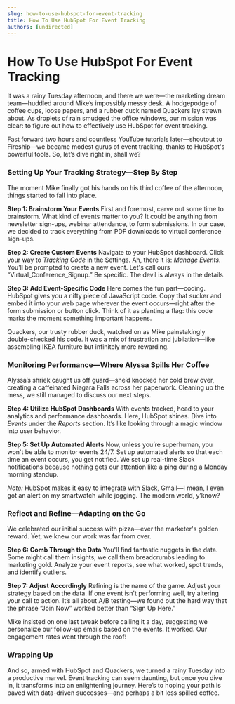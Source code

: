 ```yaml
---
slug: how-to-use-hubspot-for-event-tracking
title: How To Use HubSpot For Event Tracking
authors: [undirected]
---
```


# How To Use HubSpot For Event Tracking

It was a rainy Tuesday afternoon, and there we were—the marketing dream team—huddled around Mike’s impossibly messy desk. A hodgepodge of coffee cups, loose papers, and a rubber duck named Quackers lay strewn about. As droplets of rain smudged the office windows, our mission was clear: to figure out how to effectively use HubSpot for event tracking.

Fast forward two hours and countless YouTube tutorials later—shoutout to Fireship—we became modest gurus of event tracking, thanks to HubSpot's powerful tools. So, let’s dive right in, shall we? 

### Setting Up Your Tracking Strategy—Step By Step

The moment Mike finally got his hands on his third coffee of the afternoon, things started to fall into place.

**Step 1: Brainstorm Your Events**
First and foremost, carve out some time to brainstorm. What kind of events matter to you? It could be anything from newsletter sign-ups, webinar attendance, to form submissions. In our case, we decided to track everything from PDF downloads to virtual conference sign-ups.

**Step 2: Create Custom Events**
Navigate to your HubSpot dashboard. Click your way to *Tracking Code* in the Settings. Ah, there it is: *Manage Events*. You’ll be prompted to create a new event. Let's call ours “Virtual_Conference_Signup.” Be specific. The devil is always in the details.

**Step 3: Add Event-Specific Code**
Here comes the fun part—coding. HubSpot gives you a nifty piece of JavaScript code. Copy that sucker and embed it into your web page wherever the event occurs—right after the form submission or button click. Think of it as planting a flag: this code marks the moment something important happens.

Quackers, our trusty rubber duck, watched on as Mike painstakingly double-checked his code. It was a mix of frustration and jubilation—like assembling IKEA furniture but infinitely more rewarding.

### Monitoring Performance—Where Alyssa Spills Her Coffee

Alyssa’s shriek caught us off guard—she’d knocked her cold brew over, creating a caffeinated Niagara Falls across her paperwork. Cleaning up the mess, we still managed to discuss our next steps.

**Step 4: Utilize HubSpot Dashboards**
With events tracked, head to your analytics and performance dashboards. Here, HubSpot shines. Dive into *Events* under the *Reports* section. It’s like looking through a magic window into user behavior.

**Step 5: Set Up Automated Alerts**
Now, unless you’re superhuman, you won't be able to monitor events 24/7. Set up automated alerts so that each time an event occurs, you get notified. We set up real-time Slack notifications because nothing gets our attention like a ping during a Monday morning standup.

*Note:* HubSpot makes it easy to integrate with Slack, Gmail—I mean, I even got an alert on my smartwatch while jogging. The modern world, y’know?

### Reflect and Refine—Adapting on the Go

We celebrated our initial success with pizza—ever the marketer's golden reward. Yet, we knew our work was far from over.

**Step 6: Comb Through the Data**
You'll find fantastic nuggets in the data. Some might call them insights; we call them breadcrumbs leading to marketing gold. Analyze your event reports, see what worked, spot trends, and identify outliers.

**Step 7: Adjust Accordingly**
Refining is the name of the game. Adjust your strategy based on the data. If one event isn't performing well, try altering your call to action. It’s all about A/B testing—we found out the hard way that the phrase “Join Now” worked better than “Sign Up Here.”

Mike insisted on one last tweak before calling it a day, suggesting we personalize our follow-up emails based on the events. It worked. Our engagement rates went through the roof!

### Wrapping Up

And so, armed with HubSpot and Quackers, we turned a rainy Tuesday into a productive marvel. Event tracking can seem daunting, but once you dive in, it transforms into an enlightening journey. Here’s to hoping your path is paved with data-driven successes—and perhaps a bit less spilled coffee.